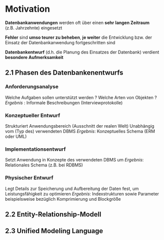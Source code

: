 

# Motivation 

**Datenbankanwendungen** werden oft über einen **sehr** **langen Zeitraum** (z.B. Jahrzehnte) eingesetzt

**Fehler** sind **umso teurer zu beheben**, **je weiter** die Entwicklung bzw. der Einsatz der Datenbankanwendung fortgeschritten sind

**Datenbankentwurf** (d.h. die Planung des Einsatzes der Datenbank) verdient **besondere Aufmerksamkeit**

## 2.1 Phasen des Datenbankenentwurfs 
### Anforderungsanalyse 
Welche Aufgaben sollen unterstützt werden ? 
Welche Arten von Objekten ? 
*Ergebnis* : Informale Beschreibungen (Interviewprotokolle)

### Konzeptueller Entwurf
Strukturiert Anwendungsbereich (Ausschnitt der realen Welt)
Unabhängig vom (Typ des) verwendeten DBMS
*Ergebnis*: Konzeptuelles Schema (ERM oder UML)

### Implementationsentwurf
Setzt Anwendung in Konzepte des verwendeten DBMS um
*Ergebnis*: Relationales Schema (z.B. bei RDBMS)

### Physischer Entwurf
Legt Details zur Speicherung und Aufbereitung der Daten fest, um Leistungsfähigkeit zu optimieren
*Ergebnis*: Indexstrukturen sowie Parameter beispielsweise bezüglich Komprimierung und Blockgröße

## 2.2 Entity-Relationship-Modell 

## 2.3 Unified Modeling Language 



